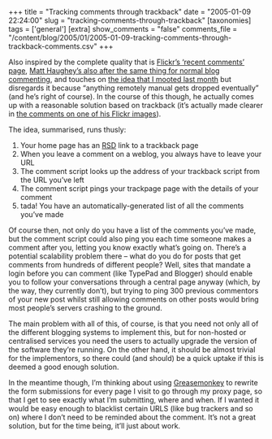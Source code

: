 +++
title = "Tracking comments through trackback"
date = "2005-01-09 22:24:00"
slug = "tracking-comments-through-trackback"
[taxonomies]
tags = ['general']
[extra]
show_comments = "false"
comments_file = "/content/blog/2005/01/2005-01-09-tracking-comments-through-trackback-comments.csv"
+++

Also inspired by the complete quality that is [Flickr’s ‘recent comments’ page](http://www.flickr.com/help.gne#31), [Matt Haughey’s also after the same thing for normal blog commenting](http://a.wholelottanothing.org/2005/01/posted_elsewher.html "Posted Elsewhere needs to go internet-wide"), and touches on [the idea that I mooted last month](http://philwilson.org/blog/2004/12/tracking-comments.html "Redirect the comment form to your own tracker") but disregards it because <q cite="http://a.wholelottanothing.org/2005/01/posted_elsewher.html">anything remotely manual gets dropped eventually</q> (and he’s right of course). In the course of this though, he actually comes up with a reasonable solution based on trackback (it’s actually made clearer in [the comments on one of his Flickr images](http://www.flickr.com/photos/mathowie/3134739/#comment629160)).

The idea, summarised, runs thusly:

1. Your home page has an [RSD](http://archipelago.phrasewise.com/RSD "Really Simple Discovery") link to a trackback page
2. When you leave a comment on a weblog, you always have to leave your URL
3. The comment script looks up the address of your trackback script from the URL you’ve left
4. The comment script pings your trackpage page with the details of your comment
5. tada! You have an automatically-generated list of all the comments you’ve made

Of course then, not only do you have a list of the comments you’ve made, but the comment script could also ping you each time someone makes a comment after you, letting you know exactly what’s going on. There’s a potential scalability problem there – what do you do for posts that get comments from hundreds of different people? Well, sites that mandate a login before you can comment (like TypePad and Blogger) should enable you to follow your conversations through a central page anyway (which, by the way, they currently don’t), but trying to ping 300 previous commentors of your new post whilst still allowing comments on other posts would bring most people’s servers crashing to the ground.

The main problem with all of this, of course, is that you need not only all of the different blogging systems to implement this, but for non-hosted or centralised services you need the users to actually upgrade the version of the software they’re running. On the other hand, it should be almost trivial for the implementors, so there could (and should) be a quick uptake if this is deemed a good enough solution.

In the meantime though, I’m thinking about using [Greasemonkey](http://greasemonkey.mozdev.org/) to rewrite the form submissions for every page I visit to go through my proxy page, so that I get to see exactly what I’m submitting, where and when. If I wanted it would be easy enough to blacklist certain URLS (like bug trackers and so on) where I don’t need to be reminded about the comment. It’s not a great solution, but for the time being, it’ll just about work.
